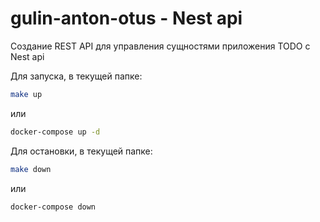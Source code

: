 # gulin-anton-otus - Nest api

Создание REST API для управления сущностями приложения TODO c Nest api

Для запуска, в текущей папке:
```sh
make up
```
или
```sh
docker-compose up -d
```
Для остановки, в текущей папке:
```sh
make down
```
или
```sh
docker-compose down
```